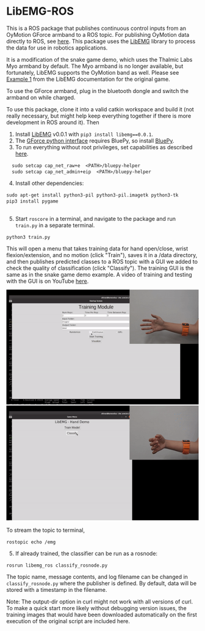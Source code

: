 ﻿# LibEMG-ROS
This is a ROS package that publishes continuous control inputs from an OyMotion GForce armband to a ROS topic. For publishing OyMotion data directly to ROS, see [here](https://github.com/oymotion/ros_gforce). This package uses the [LibEMG](https://libemg.github.io/libemg/index.html) library to process the data for use in robotics applications. 

It is a modification of the snake game demo, which uses the Thalmic Labs Myo armband by default. The Myo armband is no longer available, but fortunately, LibEMG supports the OyMotion band as well. Please see [Example 1](https://libemg.github.io/libemg/examples/snake_example/snake_example.html) from the LibEMG documentation for the original game.

To use the GForce armband, plug in the bluetooth dongle and switch the armband on while charged.

To use this package, clone it into a valid catkin workspace and build it (not really necessary, but might help keep everything together if there is more development in ROS around it). Then
1. Install [LibEMG](https://libemg.github.io/libemg/index.html) v0.0.1 with `pip3 install libemg==0.0.1`.
2. The [GForce python interface](https://github.com/oymotion/gForceSDKPython) requires BluePy, so install [BluePy](https://github.com/IanHarvey/bluepy). 
3. To run everything without root privileges, set capabilities as described [here](https://github.com/IanHarvey/bluepy/issues/313#issuecomment-437939172).
```
  sudo setcap cap_net_raw+e  <PATH>/bluepy-helper
  sudo setcap cap_net_admin+eip  <PATH>/bluepy-helper
```
4. Install other dependencies:
```
sudo apt-get install python3-pil python3-pil.imagetk python3-tk
pip3 install pygame


```
5. Start `roscore` in a terminal, and navigate to the package and run `train.py` in a separate terminal.
```
python3 train.py
```

This will open a menu that takes training data for hand open/close, wrist flexion/extension, and no motion (click "Train"), saves it in a /data directory, and then publishes predicted classes to a ROS topic with a GUI we added to check the quality of classification (click "Classify"). The training GUI is the same as in the snake game demo example. A video of training and testing with the GUI is on YouTube [here](https://www.youtube.com/watch?v=Il9N8hQZjtg).

<img src="https://github.com/armlabstanford/armlabstanford.github.io/blob/master/static/proact/videos/emg_train.gif" height="300">    
<img src="https://github.com/armlabstanford/armlabstanford.github.io/blob/master/static/proact/videos/emg_test.gif" height="300">

To stream the topic to terminal, 
``` 
rostopic echo /emg
```

5. If already trained, the classifier can be run as a rosnode:
```
rosrun libemg_ros classify_rosnode.py
```

The topic name, message contents, and log filename can be changed in `classify_rosnode.py` where the publisher is defined. By default, data will be stored with a timestamp in the filename.

Note: The output-dir option in curl might not work with all versions of curl. To make a quick start more likely without debugging version issues, the training images that would have been downloaded automatically on the first execution of the original script are included here.

